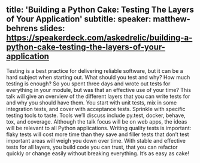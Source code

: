 title: 'Building a Python Cake: Testing The Layers of Your Application'
subtitle:
speaker: matthew-behrens
slides: https://speakerdeck.com/askedrelic/building-a-python-cake-testing-the-layers-of-your-application
---
Testing is a best practice for delivering reliable software, but it can be a hard subject when starting out. What should you test and why? How much testing is enough? So you spent three days and wrote out tests for everything in your module, but was that an effective use of your time?
This talk will give an overview of the different layers that you can write tests for and why you should have them. You start with unit tests, mix in some integration tests, and cover with acceptance tests. Sprinkle with specific testing tools to taste. Tools we’ll discuss include py.test, docker, behave, tox, and coverage. Although the talk focus will be on web apps, the ideas will be relevant to all Python applications.
Writing quality tests is important: flaky tests will cost more time than they save and filler tests that don’t test important areas will weigh you down over time. With stable and effective tests for all layers, you build code you can trust, that you can refactor quickly or change easily without breaking everything. It’s as easy as cake! 